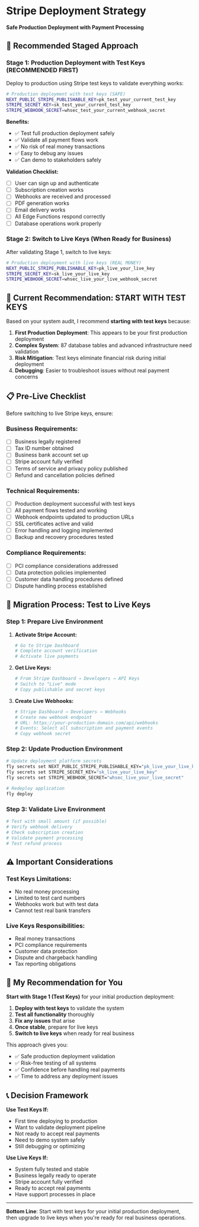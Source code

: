 # Stripe Deployment Strategy
**Safe Production Deployment with Payment Processing**

## 🎯 **Recommended Staged Approach**

### **Stage 1: Production Deployment with Test Keys (RECOMMENDED FIRST)**

Deploy to production using Stripe test keys to validate everything works:

```bash
# Production deployment with test keys (SAFE)
NEXT_PUBLIC_STRIPE_PUBLISHABLE_KEY=pk_test_your_current_test_key
STRIPE_SECRET_KEY=sk_test_your_current_test_key
STRIPE_WEBHOOK_SECRET=whsec_test_your_current_webhook_secret
```

**Benefits:**
- ✅ Test full production deployment safely
- ✅ Validate all payment flows work
- ✅ No risk of real money transactions
- ✅ Easy to debug any issues
- ✅ Can demo to stakeholders safely

**Validation Checklist:**
- [ ] User can sign up and authenticate
- [ ] Subscription creation works
- [ ] Webhooks are received and processed
- [ ] PDF generation works
- [ ] Email delivery works
- [ ] All Edge Functions respond correctly
- [ ] Database operations work properly

### **Stage 2: Switch to Live Keys (When Ready for Business)**

After validating Stage 1, switch to live keys:

```bash
# Production deployment with live keys (REAL MONEY)
NEXT_PUBLIC_STRIPE_PUBLISHABLE_KEY=pk_live_your_live_key
STRIPE_SECRET_KEY=sk_live_your_live_key
STRIPE_WEBHOOK_SECRET=whsec_live_your_live_webhook_secret
```

## 🔧 **Current Recommendation: START WITH TEST KEYS**

Based on your system audit, I recommend **starting with test keys** because:

1. **First Production Deployment**: This appears to be your first production deployment
2. **Complex System**: 87 database tables and advanced infrastructure need validation
3. **Risk Mitigation**: Test keys eliminate financial risk during initial deployment
4. **Debugging**: Easier to troubleshoot issues without real payment concerns

## 📋 **Pre-Live Checklist**

Before switching to live Stripe keys, ensure:

### **Business Requirements:**
- [ ] Business legally registered
- [ ] Tax ID number obtained
- [ ] Business bank account set up
- [ ] Stripe account fully verified
- [ ] Terms of service and privacy policy published
- [ ] Refund and cancellation policies defined

### **Technical Requirements:**
- [ ] Production deployment successful with test keys
- [ ] All payment flows tested and working
- [ ] Webhook endpoints updated to production URLs
- [ ] SSL certificates active and valid
- [ ] Error handling and logging implemented
- [ ] Backup and recovery procedures tested

### **Compliance Requirements:**
- [ ] PCI compliance considerations addressed
- [ ] Data protection policies implemented
- [ ] Customer data handling procedures defined
- [ ] Dispute handling process established

## 🔄 **Migration Process: Test to Live Keys**

### **Step 1: Prepare Live Environment**

1. **Activate Stripe Account:**
   ```bash
   # Go to Stripe Dashboard
   # Complete account verification
   # Activate live payments
   ```

2. **Get Live Keys:**
   ```bash
   # From Stripe Dashboard → Developers → API Keys
   # Switch to "Live" mode
   # Copy publishable and secret keys
   ```

3. **Create Live Webhooks:**
   ```bash
   # Stripe Dashboard → Developers → Webhooks
   # Create new webhook endpoint
   # URL: https://your-production-domain.com/api/webhooks
   # Events: Select all subscription and payment events
   # Copy webhook secret
   ```

### **Step 2: Update Production Environment**

```bash
# Update deployment platform secrets
fly secrets set NEXT_PUBLIC_STRIPE_PUBLISHABLE_KEY="pk_live_your_live_key"
fly secrets set STRIPE_SECRET_KEY="sk_live_your_live_key"
fly secrets set STRIPE_WEBHOOK_SECRET="whsec_live_your_live_secret"

# Redeploy application
fly deploy
```

### **Step 3: Validate Live Environment**

```bash
# Test with small amount (if possible)
# Verify webhook delivery
# Check subscription creation
# Validate payment processing
# Test refund process
```

## ⚠️ **Important Considerations**

### **Test Keys Limitations:**
- No real money processing
- Limited to test card numbers
- Webhooks work but with test data
- Cannot test real bank transfers

### **Live Keys Responsibilities:**
- Real money transactions
- PCI compliance requirements
- Customer data protection
- Dispute and chargeback handling
- Tax reporting obligations

## 🎯 **My Recommendation for You**

**Start with Stage 1 (Test Keys)** for your initial production deployment:

1. **Deploy with test keys** to validate the system
2. **Test all functionality** thoroughly
3. **Fix any issues** that arise
4. **Once stable**, prepare for live keys
5. **Switch to live keys** when ready for real business

This approach gives you:
- ✅ Safe production deployment validation
- ✅ Risk-free testing of all systems
- ✅ Confidence before handling real payments
- ✅ Time to address any deployment issues

## 📞 **Decision Framework**

**Use Test Keys If:**
- First time deploying to production
- Want to validate deployment pipeline
- Not ready to accept real payments
- Need to demo system safely
- Still debugging or optimizing

**Use Live Keys If:**
- System fully tested and stable
- Business legally ready to operate
- Stripe account fully verified
- Ready to accept real payments
- Have support processes in place

---

**Bottom Line**: Start with test keys for your initial production deployment, then upgrade to live keys when you're ready for real business operations.
